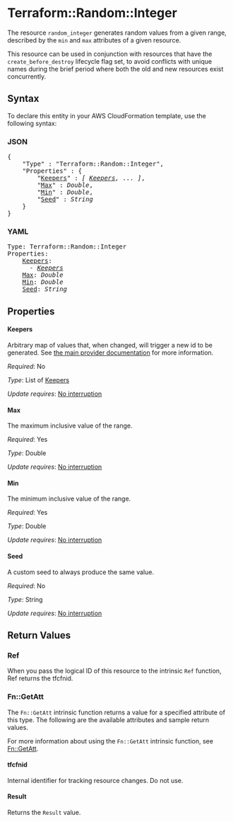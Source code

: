 # Terraform::Random::Integer

The resource `random_integer` generates random values from a given range, described by the `min` and `max` attributes of a given resource.

This resource can be used in conjunction with resources that have
the `create_before_destroy` lifecycle flag set, to avoid conflicts with
unique names during the brief period where both the old and new resources
exist concurrently.

## Syntax

To declare this entity in your AWS CloudFormation template, use the following syntax:

### JSON

<pre>
{
    "Type" : "Terraform::Random::Integer",
    "Properties" : {
        "<a href="#keepers" title="Keepers">Keepers</a>" : <i>[ <a href="keepers.md">Keepers</a>, ... ]</i>,
        "<a href="#max" title="Max">Max</a>" : <i>Double</i>,
        "<a href="#min" title="Min">Min</a>" : <i>Double</i>,
        "<a href="#seed" title="Seed">Seed</a>" : <i>String</i>
    }
}
</pre>

### YAML

<pre>
Type: Terraform::Random::Integer
Properties:
    <a href="#keepers" title="Keepers">Keepers</a>: <i>
      - <a href="keepers.md">Keepers</a></i>
    <a href="#max" title="Max">Max</a>: <i>Double</i>
    <a href="#min" title="Min">Min</a>: <i>Double</i>
    <a href="#seed" title="Seed">Seed</a>: <i>String</i>
</pre>

## Properties

#### Keepers

Arbitrary map of values that, when changed, will
trigger a new id to be generated. See
[the main provider documentation](../index.html) for more information.

_Required_: No

_Type_: List of <a href="keepers.md">Keepers</a>

_Update requires_: [No interruption](https://docs.aws.amazon.com/AWSCloudFormation/latest/UserGuide/using-cfn-updating-stacks-update-behaviors.html#update-no-interrupt)

#### Max

The maximum inclusive value of the range.

_Required_: Yes

_Type_: Double

_Update requires_: [No interruption](https://docs.aws.amazon.com/AWSCloudFormation/latest/UserGuide/using-cfn-updating-stacks-update-behaviors.html#update-no-interrupt)

#### Min

The minimum inclusive value of the range.

_Required_: Yes

_Type_: Double

_Update requires_: [No interruption](https://docs.aws.amazon.com/AWSCloudFormation/latest/UserGuide/using-cfn-updating-stacks-update-behaviors.html#update-no-interrupt)

#### Seed

A custom seed to always produce the same value.

_Required_: No

_Type_: String

_Update requires_: [No interruption](https://docs.aws.amazon.com/AWSCloudFormation/latest/UserGuide/using-cfn-updating-stacks-update-behaviors.html#update-no-interrupt)

## Return Values

### Ref

When you pass the logical ID of this resource to the intrinsic `Ref` function, Ref returns the tfcfnid.

### Fn::GetAtt

The `Fn::GetAtt` intrinsic function returns a value for a specified attribute of this type. The following are the available attributes and sample return values.

For more information about using the `Fn::GetAtt` intrinsic function, see [Fn::GetAtt](https://docs.aws.amazon.com/AWSCloudFormation/latest/UserGuide/intrinsic-function-reference-getatt.html).

#### tfcfnid

Internal identifier for tracking resource changes. Do not use.

#### Result

Returns the <code>Result</code> value.

